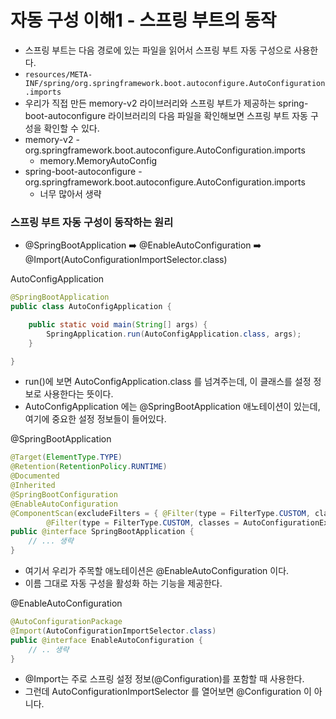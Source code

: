 # 자동 구성 이해1 - 스프링 부트의 동작

- 스프링 부트는 다음 경로에 있는 파일을 읽어서 스프링 부트 자동 구성으로 사용한다.
- ``resources/META-INF/spring/org.springframework.boot.autoconfigure.AutoConfiguration.imports``
- 우리가 직접 만든 memory-v2 라이브러리와 스프링 부트가 제공하는 spring-boot-autoconfigure 라이브러리의 
  다음 파일을 확인해보면 스프링 부트 자동 구성을 확인할 수 있다.
- memory-v2 - org.springframework.boot.autoconfigure.AutoConfiguration.imports
  - memory.MemoryAutoConfig
- spring-boot-autoconfigure - org.springframework.boot.autoconfigure.AutoConfiguration.imports
  - 너무 많아서 생략 

### 스프링 부트 자동 구성이 동작하는 원리

- @SpringBootApplication ➡️ @EnableAutoConfiguration ➡️ @Import(AutoConfigurationImportSelector.class)

AutoConfigApplication
```java
@SpringBootApplication
public class AutoConfigApplication {

    public static void main(String[] args) {
        SpringApplication.run(AutoConfigApplication.class, args);
    }

}
```
- run()에 보면 AutoConfigApplication.class 를 넘겨주는데, 이 클래스를 설정 정보로 사용한다는 뜻이다.
- AutoConfigApplication 에는 @SpringBootApplication 애노테이션이 있는데, 여기에 중요한 설정 정보들이 들어있다.

@SpringBootApplication
```java
@Target(ElementType.TYPE)
@Retention(RetentionPolicy.RUNTIME)
@Documented
@Inherited
@SpringBootConfiguration
@EnableAutoConfiguration
@ComponentScan(excludeFilters = { @Filter(type = FilterType.CUSTOM, classes = TypeExcludeFilter.class),
		@Filter(type = FilterType.CUSTOM, classes = AutoConfigurationExcludeFilter.class) })
public @interface SpringBootApplication {
    // ... 생략   
}
```
- 여기서 우리가 주목할 애노테이션은 @EnableAutoConfiguration 이다.
- 이름 그대로 자동 구성을 활성화 하는 기능을 제공한다.

@EnableAutoConfiguration
```java
@AutoConfigurationPackage
@Import(AutoConfigurationImportSelector.class)
public @interface EnableAutoConfiguration {
    // .. 생략 
}
```
- @Import는 주로 스프링 설정 정보(@Configuration)를 포함할 때 사용한다.
- 그런데 AutoConfigurationImportSelector 를 열어보면 @Configuration 이 아니다.

